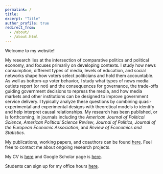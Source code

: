 ```yaml
---
permalink: /
title: 
excerpt: "Title"
author_profile: true
redirect_from: 
  - /about/
  - /about.html
---
```


Welcome to my website!

My research lies at the intersection of comparative politics and political economy, and focuses primarily on developing contexts. I study how news consumption, different types of media, levels of education, and social networks shape how voters select politicians and hold them accountable. As well as bottom-up voter behavior, I study what types of news media outlets report (or not) and the consequences for governance, the trade-offs guiding government decisions to repress the media, and how media markets and other institutions can be designed to improve government service delivery. I typically analyze these questions by combining quasi-experimental and experimental designs with theoretical models to identify and help interpret causal relationships. My research has been published, or is forthcoming, in journals including the <i>American Journal of Political Science</i>, <i>American Political Science Review</i>, <i>Journal of Politics</i>, <i>Journal of the European Economic Association</i>, and <i>Review of Economics and Statistics</i>.

My publications, working papers, and coauthors can be found [here](https://john-l-marshall.github.io/research). Feel free to contact me about ongoing research projects. 

My CV is [here](https://www.dropbox.com/scl/fi/cj3vpv4k9as5wph1t4lu7/CV.pdf?rlkey=qq0i7f3u2actz6ysq8xwvvgmc&st=lvhjh2ws&dl=0) and Google Scholar page is [here](https://scholar.google.com/citations?user=F2EwrhcAAAAJ&hl=en).

Students can sign up for my office hours [here](https://www.wejoinin.com/jm4401).
